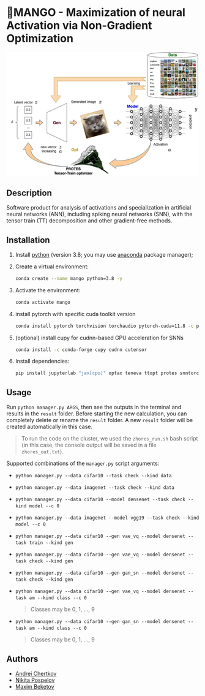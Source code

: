 # 🥭MANGO - Maximization of neural Activation via Non-Gradient Optimization

![MANGO framework](MANGO-image.jpg)

## Description

Software product for analysis of activations and specialization in artificial neural networks (ANN), including spiking neural networks (SNN), with the tensor train (TT) decomposition and other gradient-free methods.



## Installation

1. Install [python](https://www.python.org) (version 3.8; you may use [anaconda](https://www.anaconda.com) package manager);

2. Create a virtual environment:
    ```bash
    conda create --name mango python=3.8 -y
    ```

3. Activate the environment:
    ```bash
    conda activate mango
    ```

4. install pytorch with specific cuda toolkit version
    ```bash
    conda install pytorch torchvision torchaudio pytorch-cuda=11.8 -c pytorch -c nvidia
   ```

5. (optional) install cupy for cudnn-based GPU acceleration for SNNs
    ```bash
   conda install -c conda-forge cupy cudnn cutensor
   ```
   
4. Install dependencies:
    ```bash
    pip install jupyterlab "jax[cpu]" optax teneva ttopt protes snntorch spikingjelly matplotlib nevergrad requests urllib3
    ```


## Usage

Run `python manager.py ARGS`, then see the outputs in the terminal and results in the `result` folder. Before starting the new calculation, you can completely delete or rename the `result` folder. A new `result` folder will be created automatically in this case.

> To run the code on the cluster, we used the `zhores_run.sh` bash script (in this case, the console output will be saved in a file `zhores_out.txt`).

Supported combinations of the `manager.py` script arguments:

- `python manager.py --data cifar10 --task check --kind data`

- `python manager.py --data imagenet --task check --kind data`

- `python manager.py --data cifar10 --model densenet --task check --kind model --c 0`

- `python manager.py --data imagenet --model vgg19 --task check --kind model --c 0`

- `python manager.py --data cifar10 --gen vae_vq --model densenet --task train --kind gen`

- `python manager.py --data cifar10 --gen vae_vq --model densenet --task check --kind gen`

- `python manager.py --data cifar10 --gen gan_sn --model densenet --task check --kind gen`

- `python manager.py --data cifar10 --gen vae_vq --model densenet --task am --kind class --c 0`
    > Classes may be 0, 1, ..., 9

- `python manager.py --data cifar10 --gen gan_sn --model densenet --task am --kind class --c 0`
    > Classes may be 0, 1, ..., 9


## Authors

- [Andrei Chertkov](https://github.com/AndreiChertkov)
- [Nikita Pospelov](https://github.com/niveousdragon)
- [Maxim Beketov](https://github.com/bekemax)
